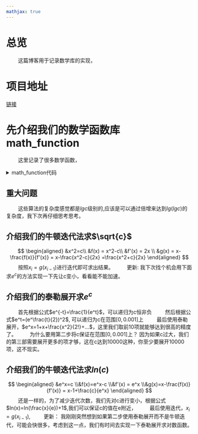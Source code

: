 ```yaml
---
mathjax: true
---
```


# 总览
&emsp;&emsp; 这篇博客用于记录数学库的实现，

# 项目地址
[链接](https://github.com/fightinggg/fightinggg.github.io/tree/master/cpp/perfect)

# 先介绍我们的数学函数库 math_function
&emsp;&emsp; 这里记录了很多数学函数，
<details>
<summary> math_function代码 </summary>
{% include_code tree lang:cpp cpp/perfect/math/math_function.h %}
</details> 

## 重大问题
&emsp;&emsp; 这些算法的复杂度感觉都是$lgc$级别的,应该是可以通过倍增来达到$lg(lgc)$的复杂度，我下次再仔细思考思考。

## 介绍我们的牛顿迭代法求$\sqrt{c}$
$$
\begin{aligned}
&x^2=c\\
&f(x) = x^2-c\\
&f'(x) = 2x \\
&g(x) = x-\frac{f(x)}{f'(x)} = x-\frac{x^2-c}{2x} =\frac{x^2+c}{2x}
\end{aligned}
$$
&emsp;&emsp; 按照$x_i=g(x_{i-1})$进行迭代即可求出结果。
&emsp;&emsp; 更新: 我下次找个机会用下面求$e^c$的方法实现一下先让c变小，看看能不能加速。

<!---more-->
## 介绍我们的泰勒展开求$e^c$
&emsp;&emsp; 首先根据公式$e^{-t}=\frac{1}{e^t}$，可以递归为c恒非负
&emsp;&emsp; 然后根据公式$e^t=(e^\frac{t}{2})^2$, 可以递归为c在范围$[0,0.001]$上
&emsp;&emsp; 最后使用泰勒展开，$e^x=1+x+\frac{x^2}{2!}+...$，这里我们取前10项就能够达到很高的精度了。
&emsp;&emsp; 为什么要用第二步将c保证在范围$[0,0.001]$上？ 因为如果c过大，我们的第三部需要展开更多的项才够，这在c达到10000这种，你至少要展开10000项，这不现实。

## 介绍我们的牛顿迭代法求$ln(c)$
$$
\begin{aligned}
&e^x=c
\\&f(x)=e^x-c
\\&f'(x) = e^x
\\&g(x)=x-\frac{f(x)}{f'(x)} = x-1+\frac{c}{e^x}
\end{aligned}
$$
&emsp;&emsp; 还是一样的，为了减少迭代次数，我们先对c进行变小，根据公式$ln(x)=ln(\frac{x}{e})+1$,我们可以保证c的值在e附近，
&emsp;&emsp; 最后使用迭代，$x_i=g(x_{i-1})$,
&emsp;&emsp; 更新： 我刚刚突然想到如果第二步使用泰勒展开而不是牛顿迭代，可能会快很多，考虑到这一点，我们有时间去实现一下泰勒展开求对数函数。




